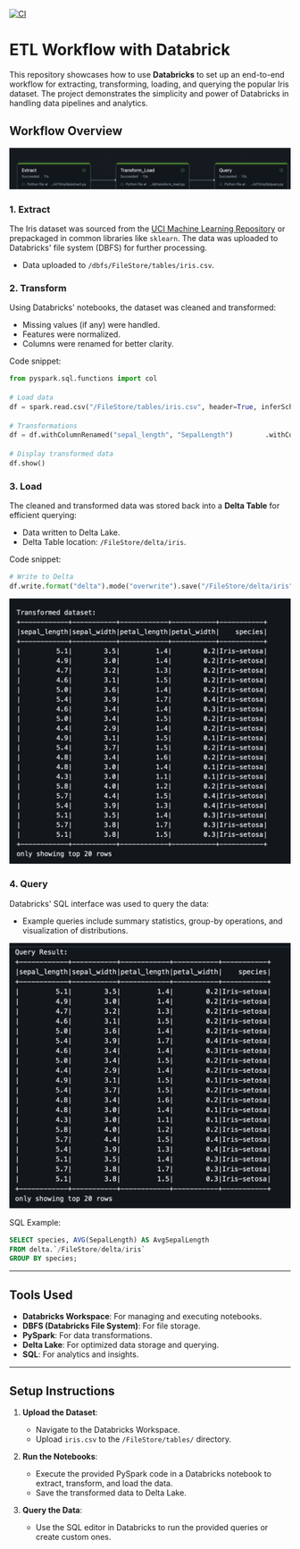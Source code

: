 [![CI](https://github.com/Da-Justin-Lin/ids706_dl402_mini11/actions/workflows/cicd.yml/badge.svg)](https://github.com/Da-Justin-Lin/ids706_dl402_mini11/actions/workflows/cicd.yml)

# ETL Workflow with Databrick

This repository showcases how to use **Databricks** to set up an end-to-end workflow for extracting, transforming, loading, and querying the popular Iris dataset. The project demonstrates the simplicity and power of Databricks in handling data pipelines and analytics.

## Workflow Overview

![Alt Text](screenshots/workflow.png)

### 1. **Extract**
The Iris dataset was sourced from the [UCI Machine Learning Repository](https://archive.ics.uci.edu/ml/datasets/iris) or prepackaged in common libraries like `sklearn`. The data was uploaded to Databricks' file system (DBFS) for further processing.

- Data uploaded to `/dbfs/FileStore/tables/iris.csv`.

### 2. **Transform**
Using Databricks' notebooks, the dataset was cleaned and transformed:
- Missing values (if any) were handled.
- Features were normalized.
- Columns were renamed for better clarity.

Code snippet:
```python
from pyspark.sql.functions import col

# Load data
df = spark.read.csv("/FileStore/tables/iris.csv", header=True, inferSchema=True)

# Transformations
df = df.withColumnRenamed("sepal_length", "SepalLength")        .withColumnRenamed("sepal_width", "SepalWidth")        .withColumnRenamed("petal_length", "PetalLength")        .withColumnRenamed("petal_width", "PetalWidth")

# Display transformed data
df.show()
```

### 3. **Load**
The cleaned and transformed data was stored back into a **Delta Table** for efficient querying:
- Data written to Delta Lake.
- Delta Table location: `/FileStore/delta/iris`.

Code snippet:
```python
# Write to Delta
df.write.format("delta").mode("overwrite").save("/FileStore/delta/iris")
```
![Alt Text](screenshots/dataset.png)

### 4. **Query**
Databricks' SQL interface was used to query the data:
- Example queries include summary statistics, group-by operations, and visualization of distributions.

![Alt Text](screenshots/query.png)

SQL Example:
```sql
SELECT species, AVG(SepalLength) AS AvgSepalLength
FROM delta.`/FileStore/delta/iris`
GROUP BY species;
```

---

## Tools Used
- **Databricks Workspace**: For managing and executing notebooks.
- **DBFS (Databricks File System)**: For file storage.
- **PySpark**: For data transformations.
- **Delta Lake**: For optimized data storage and querying.
- **SQL**: For analytics and insights.

---

## Setup Instructions
1. **Upload the Dataset**:
   - Navigate to the Databricks Workspace.
   - Upload `iris.csv` to the `/FileStore/tables/` directory.

2. **Run the Notebooks**:
   - Execute the provided PySpark code in a Databricks notebook to extract, transform, and load the data.
   - Save the transformed data to Delta Lake.

3. **Query the Data**:
   - Use the SQL editor in Databricks to run the provided queries or create custom ones.
